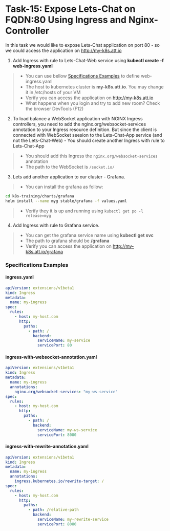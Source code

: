 # Task-15: Expose Lets-Chat on FQDN:80 Using Ingress and Nginx-Controller

In this task we would like to expose Lets-Chat application on port 80 - so we could access the application on http://my-k8s.att.io

1. Add Ingress with rule to Lets-Chat-Web service using **kubectl create -f web-ingress.yaml**
  > * You can use bellow [Specifications Examples](#specifications-examples) to define web-ingress.yaml
  > * The host to kubernetes cluster is **my-k8s.att.io**. You may change it in /etc/hosts of your VM
  > * Verify you can access the application on http://my-k8s.att.io
  > * What happens when you login and try to add new room? Check the browser DevTools (F12)
2. To load balance a WebSocket application with NGINX Ingress controllers, you need to add the nginx.org/websocket-services annotation to your Ingress resource definition. But since the client is connected with WebSocket seesion to the Lets-Chat-App service (and not the Lets-Chat-Web) - You should create another Ingress with rule to Lets-Chat-App
  > * You should add this Ingress the `nginx.org/websocket-services` annotation
  > * The path to the WebSocket is `/socket.io/`
3. Lets add another application to our cluster - Grafana.
  > * You can install the grafana as follow:
```bash
cd k8s-training/charts/grafana
helm install --name myg stable/grafana -f values.yaml
```
  > * Verify they it is up and running using `kubectl get po -l release=myg`
4. Add Ingress with rule to Grafana service.  
  > * You can get the grafana service name using **kubectl get svc**
  > * The path to grafana should be **/grafana**
  > * Verify you can access the application on http://my-k8s.att.io/grafana

  
### Specifications Examples
#### ingress.yaml
```yaml
apiVersion: extensions/v1beta1
kind: Ingress
metadata:
  name: my-ingress
spec:
  rules:
    - host: my-host.com
      http:
        paths:
          - path: /
            backend:
              serviceName: my-service 
              servicePort: 80
```

#### ingress-with-websocket-annotation.yaml
```yaml
apiVersion: extensions/v1beta1
kind: Ingress
metadata:
  name: my-ingress
  annotations:
    nginx.org/websocket-services: "my-ws-service"
spec:
  rules:
    - host: my-host.com
      http:
        paths:
          - path: /
            backend:
              serviceName: my-ws-service 
              servicePort: 8080
```

#### ingress-with-rewrite-annotation.yaml
```yaml
apiVersion: extensions/v1beta1
kind: Ingress
metadata:
  name: my-ingress
  annotations:
    ingress.kubernetes.io/rewrite-target: /
spec:
  rules:
    - host: my-host.com
      http:
        paths:
          - path: /relative-path
            backend:
              serviceName: my-rewrite-service 
              servicePort: 8080
```

